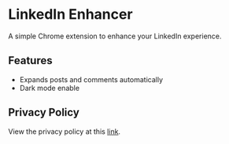 # LinkedIn Enhancer

A simple Chrome extension to enhance your LinkedIn experience.

## Features

- Expands posts and comments automatically
- Dark mode enable

## Privacy Policy

View the privacy policy at this [link](https://hritik-agarwal.github.io/Linkedin-auto-expander/privacy-policy.html).
